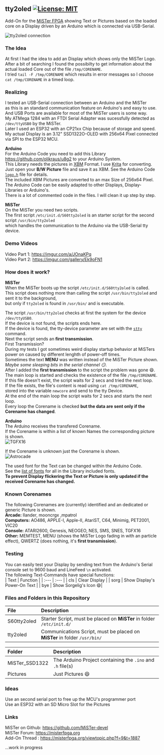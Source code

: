 ## tty2oled [![License: MIT](https://img.shields.io/badge/License-MIT-yellow.svg)](https://opensource.org/licenses/MIT)
Add-On for the [MiSTer FPGA](https://github.com/MiSTer-devel) showing Text or Pictures based on the loaded core on a Display driven by an Arduino which is connected via USB-Serial.<br>
  
![tty2oled connection](https://github.com/venice1200/MiSTer_tty2oled/blob/main/Pictures/OLED_Connection.jpg?raw=true)
  
### The Idea
At first I had the idea to add an Display which shows only the MiSTer Logo.  
After a bit of searching I found the possibilty to get information about the actual loaded Core out of the file `/tmp/CORENAME`.  
I tried `tail -F /tmp/CORENAME` which results in error messages so I choose `cat /tmp/CORENAME` in a timed loop.  
  
### Realizing
I tested an USB-Serial connection between an Arduino and the MiSTer  
as this is an standard communication feature on Arduino's and easy to use.  
And USB Ports are available for most of the MiSTer users is some way.  
My ATMega 1284 with an FTDI Serial Adapter was sucessfully detected as `/dev/ttyUSB0` by the MiSTer.  
Later I used an ESP32 with an CP21xx Chip because of storage and speed.  
My actual Display is an 3.12" SSD1322O-OLED with 256x64 Pixel connected via SPI to the ESP32 MCU.  
  
**Arduino**  
For the Arduino Code you need to add this Library https://github.com/olikraus/u8g2 to your Arduino System.  
This Library needs the pictures in [XBM](https://en.wikipedia.org/wiki/X_BitMap) Format. I use [Krita](https://krita.org/) for converting.  
Just open your **B/W Picture** file and save it as XBM. See the Arduino Code [`logo.h`](https://github.com/venice1200/MiSTer_tty2oled/blob/main/MiSTer_SSD1322/logo.h) file for details.  
The included XBM Pictures are converted to an max Size of 256x64 Pixel.  
The Arduino Code can be easily adapted to other Displays, Display-Libraries or Arduino's.  
There is a lot of commented code in the files. I will clean it up step by step.  

**MiSTer**  
On the MiSTer you need two scripts.  
The first script `/etc/init.d/S60tty2oled` is an starter script for the second script `/usr/bin/tty2oled`  
which handles the communication to the Arduino via the USB-Serial tty device.  
  
### Demo Videos
Video Part 1: https://imgur.com/a/JOnaKPq  
Video Part 2: https://imgur.com/gallery/Ek9oFN1  
  
### How does it work?
**MiSTer**  
When the MiSTer boots up the script `/etc/init.d/S60tty2oled` is called.  
This script does nothing more than calling the script `/usr/bin/tty2oled` and sent it to the background,  
but only if `tty2oled` is found in `/usr/bin/` and is executable.
  
The script `/usr/bin/tty2oled` checks at first the system for the device `/dev/ttyUSB0`.  
If the device is not found, the scripts ends here.  
If the device is found, the tty-device parameter are set with the [`stty`](https://man7.org/linux/man-pages/man1/stty.1.html) command.  
Next the script sends an **first transmission**.  
First Transmission?  
During my tests I got sometimes weird display startup behavior at MiSTers power on caused by different lenghth of power-off times.    
Sometimes the text **MENU** was written instead of the MiSTer Picture shown.  
*Maybe some sleeping bits in the serial channel :smirk:*.  
After I added the **first transmission** to the script the problem was gone :smile:.  
The main loop is started and checks the existence of the file `/tmp/CORENAME`.  
If this file doesn't exist, the script waits for 2 secs and tried the next loop.  
If the file exists, the file's content is read using `cat /tmp/CORENAME`,  
stored into the variable `newcore` and send to the tty Device.  
At the end of the main loop the script waits for 2 secs and starts the next loop.  
Every loop the Corename is checked **but the data are sent only if the Corename has changed**.  
  
**Arduino**  
The Arduino receives the transfered Corename.  
If the Corename is within a list of known Names the corresponding picture is shown.  
![TGFX16](https://github.com/venice1200/MiSTer_tty2oled/blob/main/Pictures/TGFX16.jpg?raw=true)
  
If the Corename is unknown just the Corename is shown.  
![Astrocade](https://github.com/venice1200/MiSTer_tty2oled/blob/main/Pictures/Astrocade.jpg?raw=true)
  
The used font for the Text can be changed within the Arduino Code.  
See the [list of fonts](https://github.com/olikraus/u8g2/wiki/fntlistall) for all in the Library included fonts.  
**To prevent Display flickering the Text or Picture is only updated if the received Corename has changed.**  

### Known Corenames
The following Corenames are (currently) identified and an dedicated or generic Picture is shown.  
**Arcade:** llander, mooncrgx ,mpatrol  
**Computers:** AO486, APPLE-I, Apple-II, AtariST, C64, Minimig, PET2001, VIC20  
**Console:** ATARI2600, Genesis, NEOGEO, NES, SMS, SNES, TGFX16  
**Other:** MEMTEST, MENU (shows the MiSTer Logo fading in with an particle effect), QWERTZ (does nothing, it's **first transmission**).  
  
### Testing
You can easily test your Display by sending text from the Arduino's Serial console set to 9600 baud and LineFeed `\n` activated.  
The following Text-Commands have special functions:  
| Text | Function |
| :--- | :--- |
| cls | Clear Display |
| sorg | Show Display's Power-On Text |
| bye | Show Sorgelig's Icon :smile:|
  
  
### Files and Folders in this Repository
| File | Description |
| :--- | :--- |
| S60tty2oled | Starter Script, must be placed on **MiSTer** in folder `/etc/init.d/`  |
| tty2oled | Communications Script, must be placed on **MiSTer** in folder `/usr/bin/` |

| Folder | Description |
| :--- | :--- |
| MiSTer_SSD1322 | The Arduino Project containing the `.ino` and `.h` file(s) |
| Pictures | Just Pictures :smile: |

### Ideas
Use an second serial port to free up the MCU's programmer port  
Use an ESP32 with an SD Micro Slot for the Pictures
  
### Links
MiSTer on Github: https://github.com/MiSTer-devel  
MiSTer Forum: https://misterfpga.org  
Add-On Thread : https://misterfpga.org/viewtopic.php?f=9&t=1887  
  
...work in progress  
  

